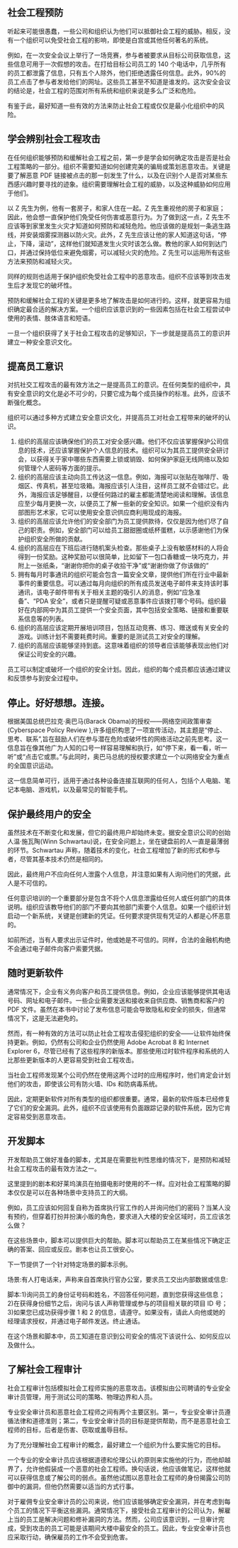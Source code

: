 ## 社会工程预防

听起来可能很愚蠢，一些公司和组织认为他们可以抵御社会工程的威胁。相反，没有一个组织可以免受社会工程的影响，即使是白宫或其他任何著名的系统。

例如，在一次安全会议上举行了一场竞赛，参与者被要求从目标公司获取信息，这些信息可用于一次假想的攻击。在打给目标公司员工的 140 个电话中，几乎所有的员工都泄露了信息，只有五个人除外，他们拒绝透露任何信息。此外，90%的员工点击了参与者发给他们的网址。这些员工甚至不知道是谁发的。这次安全会议的结论是，社会工程的范围对所有系统和组织来说是多么广泛和危险。

有鉴于此，最好知道一些有效的方法来防止社会工程或仅仅是最小化组织中的风险。

## 学会辨别社会工程攻击

在任何组织能够预防和缓解社会工程之前，第一步是学会如何确定攻击是否是社会工程策略的一部分。组织不需要知道如何创建完美的骗局或策划恶意攻击。关键是要了解恶意 PDF 链接被点击的那一刻发生了什么，以及在识别个人是否对某些东西感兴趣时要寻找的迹象。组织需要理解社会工程的威胁，以及这种威胁如何应用于他们。

以 Z 先生为例，他有一套房子，和家人住在一起。Z 先生重视他的房子和家庭；因此，他会想一直保护他们免受任何伤害或恶意行为。为了做到这一点，Z 先生不应该等到家里发生火灾才知道如何预防和减轻危险。他应该做的是规划一条逃生路线，并安装烟雾探测器以防火灾。此外，Z 先生应该让他的家人知道这句话，“停止，下降，滚动”，这样他们就知道发生火灾时该怎么做。教他的家人如何到达门口，并通过保持低位来避免烟雾，可以减轻火灾的危险。Z 先生可以运用所有这些方法来预防和减轻火灾。

同样的规则也适用于保护组织免受社会工程中的恶意攻击。组织不应该等到攻击发生后才发现它的破坏性。

预防和缓解社会工程的关键是更多地了解攻击是如何进行的。这样，就更容易为组织确定最合适的解决方案。一个组织应该意识到的一些因素包括在社会工程尝试中使用的表情、肢体语言和短语。

一旦一个组织获得了关于社会工程攻击的足够知识，下一步就是提高员工的意识并建立一种安全意识文化。

## 提高员工意识

对抗社交工程攻击的最有效方法之一是提高员工的意识。在任何类型的组织中，具有安全意识的文化是必不可少的，只要它成为每个成员操作的标准。此外，应该不断强化概念。

组织可以通过多种方式建立安全意识文化，并提高员工对社会工程带来的破坏的认识。

1.  组织的高层应该确保他们的员工对安全感兴趣。他们不仅应该掌握保护公司信息的技术，还应该掌握保护个人信息的技术。组织可以为其员工提供安全研讨会，以获得关于家中哪些东西需要上锁或销毁、如何保护家庭无线网络以及如何管理个人密码等方面的提示。
2.  组织的高层应该主动向员工传达这一信息。例如，海报可以张贴在咖啡厅、吸烟区、传真机，甚至垃圾箱。海报应该引人注目，这样员工就不会错过它。此外，海报应该足够醒目，以便任何路过的雇主都能清楚地阅读和理解。该信息应至少每月更换一次，以便员工了解一些新的安全知识。如果一个组织没有内部图形艺术家，它可以使用安全意识供应商利用现成的海报。
3.  组织的高层应该允许他们的安全部门为员工提供款待，仅仅是因为他们尽了自己的职责。例如，安全部门可以给员工甜甜圈或纸杯蛋糕，以示感谢他们为保护组织安全所做的贡献。
4.  组织的高层应在下班后进行随机案头检查。那些桌子上没有敏感材料的人将会得到一份奖励。这种奖励可以很简单，比如留下一包口香糖或一块巧克力，并附上一张纸条，“谢谢你把你的桌子收拾干净”或“谢谢你做了你该做的”
5.  拥有每月时事通讯的组织可能会包含一篇安全文章，提供他们所在行业中最新事件的重要信息。可以通过每月向组织的所有成员发送电子邮件来支持该时事通讯，该电子邮件带有关于相关主题的吸引人的消息，例如“应急准备”、“PDA 安全”，或者只是提醒可疑或恶意事件应该拨打哪个号码。组织最好在内部网中为其员工提供一个安全页面，其中包括安全策略、链接和重要联系信息等的列表。
6.  组织的高层应该定期开展培训项目，包括互动竞赛、练习、赠送或有关安全的游戏。训练计划不需要耗费时间。重要的是测试员工对安全的理解。
7.  组织的高层应该能够坚持到底。这意味着组织的领导者应该能够表现出他们对保证公司安全的兴趣。

员工可以制定或破坏一个组织的安全计划。因此，组织的每个成员都应该通过建议和反馈参与到安全过程中。

## 停止。好好想想。连接。

根据美国总统巴拉克·奥巴马(Barack Obama)的授权——网络空间政策审查(Cyberspace Policy Review ),许多组织构思了一项宣传活动，其主题是“停止、思考、联系”,旨在鼓励人们在参与潜在危险或破坏性的网络活动之前先思考。这一信息旨在像其他广为人知的口号一样容易理解和执行，如“停下来，看一看，听一听”或“点击它或票。”与此同时，奥巴马总统的授权要求建立一个以网络安全为重点的全国意识运动。

这一信息简单可行，适用于通过各种设备连接互联网的任何人，包括个人电脑、笔记本电脑、游戏机，以及最常见的智能手机。

## 保护最终用户的安全

虽然技术在不断变化和发展，但它的最终用户却始终未变。据安全意识公司的创始人温·施瓦陶(Winn Schwartau)说，在安全问题上，坐在键盘前的人一直是最薄弱的环节。Schwartau 声称，随着技术的变化，社会工程增加了新的形式和参与者，尽管其基本技术仍然是相同的。

因此，最终用户不应向任何人泄露个人信息，并注意如果有人询问他们的凭据，此人是不可信的。

任何意识培训的一个重要部分是包含不将个人信息泄露给任何人或任何部门的具体说明。组织应该教导他们的部门不要向其他部门索要个人信息。如果一个组织计划启动一个新系统，关键是创建新的凭证。任何要求提供现有凭证的人都是心怀恶意的。

如前所述，当有人要求出示证件时，他或她是不可信的。同样，合法的金融机构绝不会通过电子邮件向客户索要凭据。

## 随时更新软件

通常情况下，企业有义务向客户和员工提供信息。例如，企业应该能够提供其电话号码、网址和电子邮件。一些企业需要发送和接收来自供应商、销售商和客户的 PDF 文件。虽然在本书中讨论了发布信息可能会导致隐私和安全的损失，但通常情况下，这是无法避免的。

然而，有一种有效的方法可以防止社会工程攻击侵犯组织的安全——让软件始终保持更新。例如，仍然有公司和企业仍然使用 Adobe Acrobat 8 和 Internet Explorer 6，尽管已经有了这些程序的新版本。那些使用过时软件程序和系统的人比那些更新版本的人更容易受到社会工程攻击。

当社会工程师发现某个公司仍然在使用这两个过时的应用程序时，他们肯定会计划他们的攻击，即使该公司有防火墙、IDs 和防病毒系统。

因此，定期更新软件对所有类型的组织都很重要。通常，最新的软件版本已经修复了它们的安全漏洞。此外，组织不应该使用有负面跟踪记录的软件系统，因为它肯定容易受到恶意攻击。

## 开发脚本

开发帮助员工做好准备的脚本，尤其是在需要批判性思维的情况下，是预防和减轻社会工程攻击的最有效方法之一。

这里提到的剧本和好莱坞演员在拍摄电影时使用的不一样。应对社会工程策略的脚本仅仅是可以在各种场景中支持员工的大纲。

例如，员工应该如何回复自称为首席执行官工作的人并询问他们的密码？当某人没有预约，但穿着打扮并扮演小贩的角色，要求进入大楼的安全区域时，员工应该怎么做？

在这些场景中，脚本可以提供巨大的帮助。脚本可以帮助员工在某些情况下确定正确的答案、回应或反应。剧本也让员工很安心。

下一节提供了一个针对特定场景的脚本示例。

场景:有人打电话来，声称来自首席执行官办公室，要求员工交出内部数据或信息:

脚本:1)询问员工的身份证号码和姓名，不回答任何问题，直到您获得这些信息；2)在获得身份细节之后，询问与该人声称管理或参与的项目相关联的项目 ID 号；3)如果您已成功获得步骤 1 和 2 的信息，请遵守。如果没有，请此人向他或她的经理请求授权，并通过电子邮件发送。终止通话。

在这个场景和脚本中，员工知道在意识到公司安全的情况下该说什么、如何反应以及做什么。

## 了解社会工程审计

社会工程审计包括模拟社会工程师实施的恶意攻击。该模拟由公司聘请的专业安全审计员管理，用于测试公司的策略、物理边界和人员。

专业安全审计员和恶意社会工程师之间有两个主要区别。第一，专业安全审计员遵循法律和道德准则；第二，专业安全审计员的目标是提供帮助，而不是恶意社会工程师的目标，后者是伤害、窃取或羞辱目标。

为了充分理解社会工程审计的概念，最好建立一个组织为什么要实施它的目标。

一个专业的安全审计员应该根据道德和伦理公认的原则来实施他的行为，而他却越界了，允许他假装成一个恶意的社会工程师。换句话说，他应该做笔记，这样他就可以获得信息或了解公司的弱点。虽然他试图以恶意社会工程师的身份揭露公司防御中的漏洞，但他仍然需要以适当的方式行事。

对于雇佣专业安全审计员的公司来说，他们应该能够确定安全漏洞，并在考虑到每个员工的情况下平衡这些漏洞。通常情况下，接受社会工程审计的公司认为，解雇上当的员工是解决问题和修补漏洞的方法。然而，公司应该意识到，一旦审计完成，受到攻击的员工可能是该期间大楼中最安全的员工。因此，专业安全审计员也应采取行动，确保雇员的工作不会受到危害。